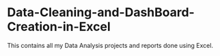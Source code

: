 # Data-Cleaning-and-DashBoard-Creation-in-Excel
This contains all my Data Analysis projects and reports done using Excel.
